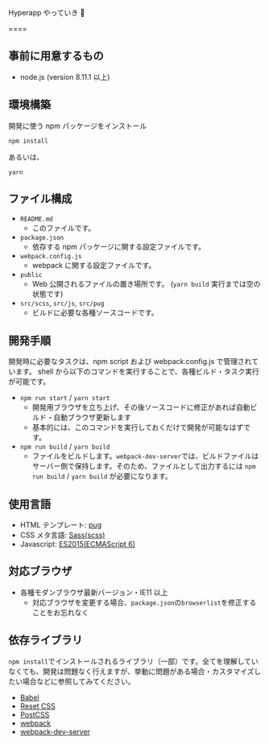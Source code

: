 Hyperapp やっていき 💪

====

## 事前に用意するもの

* node.js (version 8.11.1 以上)

## 環境構築

開発に使う npm パッケージをインストール

```
npm install
```

あるいは、

```
yarn
```

## ファイル構成

* `README.md`
  * このファイルです。
* `package.json`
  * 依存する npm パッケージに関する設定ファイルです。
* `webpack.config.js`
  * webpack に関する設定ファイルです。
* `public`
  * Web 公開されるファイルの置き場所です。 (`yarn build` 実行までは空の状態です)
* `src/scss`, `src/js`, `src/pug`
  * ビルドに必要な各種ソースコードです。

## 開発手順

開発時に必要なタスクは、npm script および webpack.config.js で管理されています。
shell から以下のコマンドを実行することで、各種ビルド・タスク実行が可能です。

* `npm run start` / `yarn start`
  * 開発用ブラウザを立ち上げ、その後ソースコードに修正があれば自動ビルド・自動ブラウザ更新します
  * 基本的には、このコマンドを実行しておくだけで開発が可能なはずです。
* `npm run build` / `yarn build`
  * ファイルをビルドします。`webpack-dev-server`では、ビルドファイルはサーバー側で保持します。そのため、ファイルとして出力するには `npm run build` / `yarn build` が必要になります。

## 使用言語

* HTML テンプレート: [pug](https://pugjs.org/api/getting-started.html)
* CSS メタ言語: [Sass(scss)](http://sass-lang.com/)
* Javascript: [ES2015(ECMAScript 6)](https://babeljs.io/docs/learn-es2015/)

## 対応ブラウザ

* 各種モダンブラウザ最新バージョン・IE11 以上
  * 対応ブラウザを変更する場合、`package.json`の`browserlist`を修正することをお忘れなく

## 依存ライブラリ

`npm install`でインストールされるライブラリ（一部）です。全てを理解していなくても、開発は問題なく行えますが、挙動に問題がある場合・カスタマイズしたい場合などに参照してみてください。

* [Babel](https://babeljs.io/)
* [Reset CSS](http://meyerweb.com/eric/tools/css/reset/)
* [PostCSS](http://postcss.org/)
* [webpack](https://webpack.js.org/)
* [webpack-dev-server](https://github.com/webpack/webpack-dev-server)
